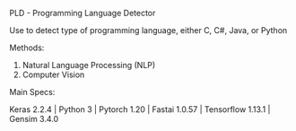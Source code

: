 PLD - Programming Language Detector 

Use to detect type of programming language, either C, C#, Java, or Python

Methods:
1. Natural Language Processing (NLP) 
2. Computer Vision

Main Specs:

Keras 2.2.4 
| Python 3 | Pytorch 1.20 | Fastai 1.0.57 | Tensorflow 1.13.1 | Gensim  3.4.0 
